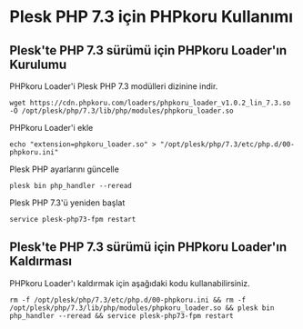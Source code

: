 # Plesk PHP 7.3 için PHPkoru Kullanımı

## Plesk'te PHP 7.3 sürümü için PHPkoru Loader'ın Kurulumu

PHPkoru Loader'i Plesk PHP 7.3 modülleri dizinine indir.

```shell
wget https://cdn.phpkoru.com/loaders/phpkoru_loader_v1.0.2_lin_7.3.so -O /opt/plesk/php/7.3/lib/php/modules/phpkoru_loader.so
```

PHPkoru Loader'i ekle
```shell
echo "extension=phpkoru_loader.so" > "/opt/plesk/php/7.3/etc/php.d/00-phpkoru.ini"
```

Plesk PHP ayarlarını güncelle
```shell
plesk bin php_handler --reread
```

Plesk PHP 7.3'ü yeniden başlat
```shell
service plesk-php73-fpm restart
```

## Plesk'te PHP 7.3 sürümü için PHPkoru Loader'ın Kaldırması

PHPkoru Loader'ı kaldırmak için aşağıdaki kodu kullanabilirsiniz.
```shell
rm -f /opt/plesk/php/7.3/etc/php.d/00-phpkoru.ini && rm -f /opt/plesk/php/7.3/lib/php/modules/phpkoru_loader.so && plesk bin php_handler --reread && service plesk-php73-fpm restart
```
